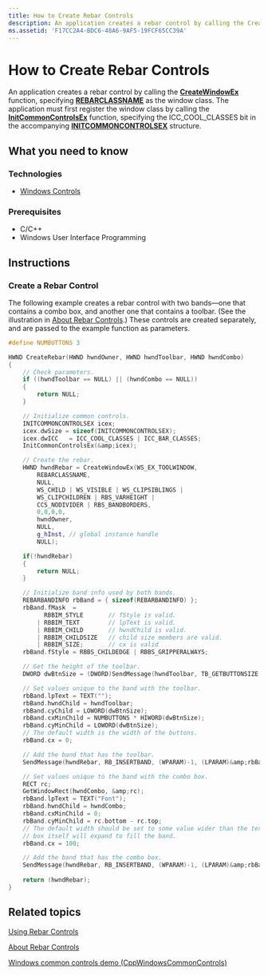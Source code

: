 ```yaml
---
title: How to Create Rebar Controls
description: An application creates a rebar control by calling the CreateWindowEx function, specifying REBARCLASSNAME as the window class.
ms.assetid: 'F17CC2A4-BDC6-48A6-9AF5-19FCF65CC39A'
---
```


# How to Create Rebar Controls

An application creates a rebar control by calling the [**CreateWindowEx**](https://msdn.microsoft.com/library/windows/desktop/ms632680) function, specifying [**REBARCLASSNAME**](common-control-window-classes.md#rebarclassname) as the window class. The application must first register the window class by calling the [**InitCommonControlsEx**](initcommoncontrolsex.md) function, specifying the ICC\_COOL\_CLASSES bit in the accompanying [**INITCOMMONCONTROLSEX**](initcommoncontrolsex-4vvx.md) structure.

## What you need to know

### Technologies

-   [Windows Controls](window-controls.md)

### Prerequisites

-   C/C++
-   Windows User Interface Programming

## Instructions

### Create a Rebar Control

The following example creates a rebar control with two bands—one that contains a combo box, and another one that contains a toolbar. (See the illustration in [About Rebar Controls](rebar-controls.md).) These controls are created separately, and are passed to the example function as parameters.


```C++
#define NUMBUTTONS 3

HWND CreateRebar(HWND hwndOwner, HWND hwndToolbar, HWND hwndCombo)
{
    // Check parameters.
    if ((hwndToolbar == NULL) || (hwndCombo == NULL))
    {
        return NULL;
    }

    // Initialize common controls.
    INITCOMMONCONTROLSEX icex;
    icex.dwSize = sizeof(INITCOMMONCONTROLSEX);
    icex.dwICC   = ICC_COOL_CLASSES | ICC_BAR_CLASSES;
    InitCommonControlsEx(&amp;icex);

    // Create the rebar.
    HWND hwndRebar = CreateWindowEx(WS_EX_TOOLWINDOW,
        REBARCLASSNAME,
        NULL,
        WS_CHILD | WS_VISIBLE | WS_CLIPSIBLINGS |
        WS_CLIPCHILDREN | RBS_VARHEIGHT |
        CCS_NODIVIDER | RBS_BANDBORDERS,
        0,0,0,0,
        hwndOwner,
        NULL,
        g_hInst, // global instance handle
        NULL);

    if(!hwndRebar)
    {
        return NULL;
    }

    // Initialize band info used by both bands.
    REBARBANDINFO rbBand = { sizeof(REBARBANDINFO) };
    rbBand.fMask  = 
          RBBIM_STYLE       // fStyle is valid.
        | RBBIM_TEXT        // lpText is valid.
        | RBBIM_CHILD       // hwndChild is valid.
        | RBBIM_CHILDSIZE   // child size members are valid.
        | RBBIM_SIZE;       // cx is valid
    rbBand.fStyle = RBBS_CHILDEDGE | RBBS_GRIPPERALWAYS;  

    // Get the height of the toolbar.
    DWORD dwBtnSize = (DWORD)SendMessage(hwndToolbar, TB_GETBUTTONSIZE, 0,0);

    // Set values unique to the band with the toolbar.
    rbBand.lpText = TEXT("");
    rbBand.hwndChild = hwndToolbar;
    rbBand.cyChild = LOWORD(dwBtnSize);
    rbBand.cxMinChild = NUMBUTTONS * HIWORD(dwBtnSize);
    rbBand.cyMinChild = LOWORD(dwBtnSize);
    // The default width is the width of the buttons.
    rbBand.cx = 0;

    // Add the band that has the toolbar.
    SendMessage(hwndRebar, RB_INSERTBAND, (WPARAM)-1, (LPARAM)&amp;rbBand);

    // Set values unique to the band with the combo box.
    RECT rc;
    GetWindowRect(hwndCombo, &amp;rc);
    rbBand.lpText = TEXT("Font");
    rbBand.hwndChild = hwndCombo;
    rbBand.cxMinChild = 0;
    rbBand.cyMinChild = rc.bottom - rc.top;
    // The default width should be set to some value wider than the text. The combo 
    // box itself will expand to fill the band.
    rbBand.cx = 100;

    // Add the band that has the combo box.
    SendMessage(hwndRebar, RB_INSERTBAND, (WPARAM)-1, (LPARAM)&amp;rbBand);
    
    return (hwndRebar);
}
```



## Related topics

<dl> <dt>

[Using Rebar Controls](using-rebar-controls.md)
</dt> <dt>

[About Rebar Controls](rebar-controls.md)
</dt> <dt>

[Windows common controls demo (CppWindowsCommonControls)](http://go.microsoft.com/fwlink/p/?linkid=214295)
</dt> </dl>

 

 




